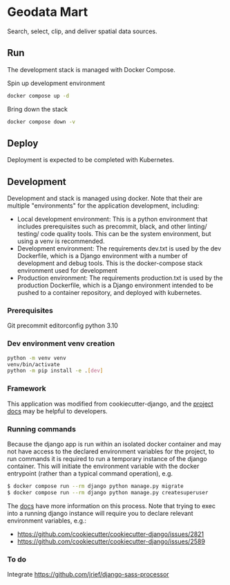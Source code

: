 # Geodata Mart

Search, select, clip, and deliver spatial data sources.

## Run

The development stack is managed with Docker Compose.

Spin up development environment

```bash
docker compose up -d
```

Bring down the stack

```bash
docker compose down -v
```

## Deploy

Deployment is expected to be completed with Kubernetes.

## Development

Development and stack is managed using docker. Note that their are multiple "environments" for the application development, including:

- Local development environment: This is a python environment that includes prerequisites such as precommit, black, and other linting/ testing/ code quality tools. This can be the system environment, but using a venv is recommended.
- Development environment: The requirements dev.txt is used by the dev Dockerfile, which is a Django environment with a number of development and debug tools. This is the docker-compose stack environment used for development
- Production environment: The requirements production.txt is used by the production Dockerfile, which is a Django environment intended to be pushed to a container repository, and deployed with kubernetes.

### Prerequisites

Git
precommit
editorconfig
python 3.10

### Dev environment venv creation

```bash
python -m venv venv
venv/bin/activate
python -m pip install -e .[dev]
```

### Framework

This application was modified from cookiecutter-django, and the [project docs](https://cookiecutter-django.readthedocs.io/en/latest/) may be helpful to developers.

### Running commands

Because the django app is run within an isolated docker container and may not have access to the declared environment variables for the project, to run commands it is required to run a temporary instance of the django container. This will initiate the environment variable with the docker entrypoint (rather than a typical command operation), e.g.

```bash
$ docker compose run --rm django python manage.py migrate
$ docker compose run --rm django python manage.py createsuperuser
```

The [docs](https://cookiecutter-django.readthedocs.io/en/latest/developing-locally-docker.html#execute-management-commands) have more information on this process. Note that trying to exec into a running django instance will require you to declare relevant environment variables, e.g.:

- https://github.com/cookiecutter/cookiecutter-django/issues/2821
- https://github.com/cookiecutter/cookiecutter-django/issues/2589

### To do

Integrate https://github.com/jrief/django-sass-processor
